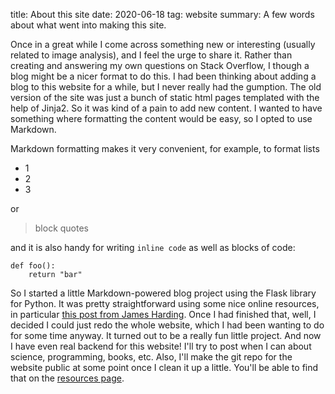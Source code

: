 title: About this site
date: 2020-06-18
tag: website
summary: A few words about what went into making this site.

Once in a great while I come across something new or interesting (usually related to image analysis), and I feel the urge to share it.
Rather than creating and answering my own questions on Stack Overflow, I though a blog might be a nicer format to do this.
I had been thinking about adding a blog to this website for a while,
but I never really had the gumption. The old version of the site was just a bunch of static
html pages templated with the help of Jinja2. So it was kind of a pain to add new content.
I wanted to have something where formatting the content would be easy, so I opted to use Markdown.
 
Markdown formatting makes it very convenient, for example, to format lists

* 1
* 2
* 3

or 

>block quotes

and it is also handy for writing `inline code` as well as blocks of code:

    def foo():
        return "bar"

So I started a little Markdown-powered blog project using the Flask library for Python.
It was pretty straightforward using some nice online resources, in particular
<a href="https://www.jamesharding.ca/posts/simple-static-markdown-blog-in-flask/">this post from James Harding</a>.
Once I had finished that, well, I decided I could just redo the whole website, which I had been wanting to do for some time anyway.
It turned out to be a really fun little project.
And now I have even real backend for this website!
I'll try to post when I can about science, programming, books, etc.
Also, I'll make the git repo for the website public at some point once I clean it up a little.
You'll be able to find that on the <a href="{{url_for('resources')}}">resources page</a>.
